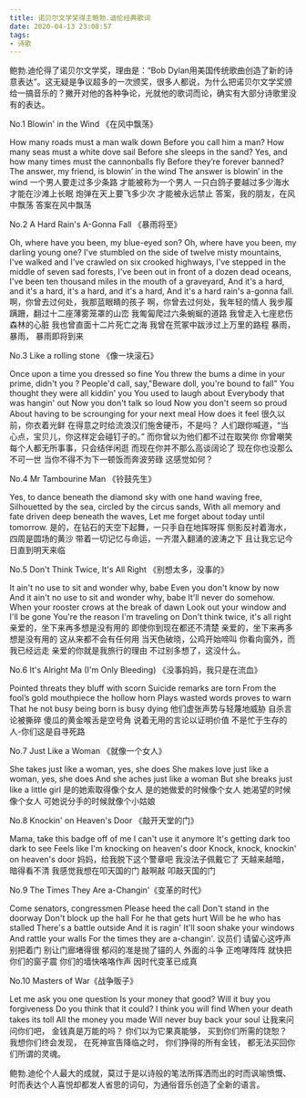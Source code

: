 ```yaml
---
title: 诺贝尔文学奖得主鲍勃.迪伦经典歌词
date: 2020-04-13 23:08:57
tags: 
- 诗歌
---
```


鲍勃.迪伦得了诺贝尔文学奖，理由是：“Bob Dylan用美国传统歌曲创造了新的诗意表达”。这无疑是争议超多的一次颁奖，很多人都说，为什么把诺贝尔文学奖颁给一搞音乐的？撇开对他的各种争论，光就他的歌词而论，确实有大部分诗歌里没有的表达。

No.1 Blowin' in the Wind 《在风中飘荡》

How many roads must a man walk down
Before you call him a man?
How many seas must a white dove sail
Before she sleeps in the sand?
Yes, and how many times must the cannonballs fly
Before they’re forever banned?
The answer, my friend, is blowin’ in the wind
The answer is blowin’ in the wind
一个男人要走过多少条路
才能被称为一个男人
一只白鸽子要越过多少海水
才能在沙滩上长眠
炮弹在天上要飞多少次
才能被永远禁止
答案，我的朋友，在风中飘荡
答案在风中飘荡

No.2 A Hard Rain's A-Gonna Fall 《暴雨将至》 

Oh, where have you been, my blue-eyed son?
Oh, where have you been, my darling young one?
I've stumbled on the side of twelve misty mountains,
I've walked and I've crawled on six crooked highways,
I've stepped in the middle of seven sad forests,
I've been out in front of a dozen dead oceans,
I've been ten thousand miles in the mouth of a graveyard,
And it's a hard, and it's a hard, it's a hard, and it's a hard,
And it's a hard rain's a-gonna fall.
啊，你曾去过何处，我那蓝眼睛的孩子
啊，你曾去过何处，我年轻的情人
我步履蹒跚，翻过十二座薄雾笼罩的山峦
我匍匐爬过六条蜿蜒的道路
我曾走入七座悲伤森林的心脏
我也曾直面十二片死亡之海
我曾在荒冢中跋涉过上万里的路程
暴雨，暴雨，
暴雨即将到来

No.3 Like a rolling stone 《像一块滚石》 

Once upon a time you dressed so fine
You threw the bums a dime in your prime, didn't you ?
People'd call, say,"Beware doll, you're bound to fall"
You thought they were all kiddin' you
You used to laugh about
Everybody that was hangin' out
Now you don't talk so loud
Now you don't seem so proud
About having to be scrounging for your next meal
How does it feel
很久以前，你衣着光鲜
在得意之时给流浪汉们施舍硬币，不是吗？
人们跟你喊道，“当心点，宝贝儿，你这样定会碰钉子的。”
而你曾以为他们都不过在取笑你
你曾嘲笑
每个人都无所事事，只会结伴闲逛
而现在你并不那么高谈阔论了
现在你也没那么不可一世
当你不得不为下一顿饭而奔波劳碌
这感觉如何？

No.4 Mr Tambourine Man 《铃鼓先生》 

Yes, to dance beneath the diamond sky with one hand waving free,
Silhouetted by the sea, circled by the circus sands,
With all memory and fate driven deep beneath the waves,
Let me forget about today until tomorrow.
是的，在钻石的天空下起舞，一只手自在地挥呀挥
侧影反衬着海水，四周是圆场的黄沙
带着一切记忆与命运，一齐潜入翻涌的波涛之下
且让我忘记今日直到明天来临

No.5 Don't Think Twice, It's All Right 《别想太多，没事的》 

It ain't no use to sit and wonder why, babe 
Even you don't know by now 
And it ain't no use to sit and wonder why, babe
It'll never do somehow.
When your rooster crows at the break of dawn
Look out your window and I'll be gone
You're the reason I'm traveling on
Don't think twice, it's all right
亲爱的，坐下来再多想是没有用的 
即使你到现在都还不清楚 
亲爱的，坐下来再多想是没有用的 
这从来都不会有任何用 
当天色破晓，公鸡开始啼叫 
你看向窗外，而我已经远走 
亲爱的你就是我旅行的理由 
不过别多想了，这没什么。 

No.6 It's Alright Ma (I'm Only Bleeding) 《没事妈妈，我只是在流血》 

Pointed threats they bluff with scorn 
Suicide remarks are torn 
From the fool’s gold mouthpiece the hollow horn 
Plays wasted words proves to warn 
That he not busy being born is busy dying 
他们虚张声势与轻蔑地威胁
自杀言论被撕碎
傻瓜的黄金喉舌是空号角
说着无用的言论以证明价值
不是忙于生存的人-你们这是自寻死路

No.7 Just Like a Woman 《就像一个女人》

She takes just like a woman, yes, she does
She makes love just like a woman, yes, she does
And she aches just like a woman
But she breaks just like a little girl
是的她索取得像个女人
是的她做爱的时候像个女人
她渴望的时候像个女人
可她说分手的时候就像个小姑娘

No.8 Knockin' on Heaven's Door 《敲开天堂的门》 

Mama, take this badge off of me 
I can't use it anymore 
It's getting dark too dark to see 
Feels like I'm knocking on heaven's door
Knock, knock, knockin' on heaven's door 
妈妈，给我脱下这个警章吧
我没法子佩戴它了
天越来越暗，暗得看不清
我感觉我想在叩天国的门
敲啊敲
叩敲天国的门

No.9 The Times They Are a-Changin'《变革的时代》

Come senators, congressmen
Please heed the call
Don't stand in the doorway
Don't block up the hall
For he that gets hurt
Will be he who has stalled
There's a battle outside
And it is ragin'
It'll soon shake your windows
And rattle your walls
For the times they are a-changin'.
议员们
请留心这呼声
别把着门
别让门廊堵得很
郁闷的准是抛了锚的人
外面的斗争
正咆哮阵阵
就快把你们的窗子震
你们的墙快咯咯作声
因时代变革已成真

No.10 Masters of War《战争贩子》

Let me ask you one question
Is your money that good?
Will it buy you forgiveness
Do you think that it could?
I think you will find
When your death takes its toll
All the money you made
Will never buy back your soul
让我来问问你们吧，
金钱真是万能的吗？
你们以为它果真能够，
买到你们所需的饶恕？
我想你们终会发现，
在死神宣告降临之时，
你们挣得的所有金钱，
都无法买回你们所谓的灵魂。

鲍勃.迪伦个人最大的成就，莫过于是以诗般的笔法所挥洒而出的时而讽喻愤慨、时而表达个人喜悦却都发人省思的词句，为通俗音乐创造了全新的语言。
